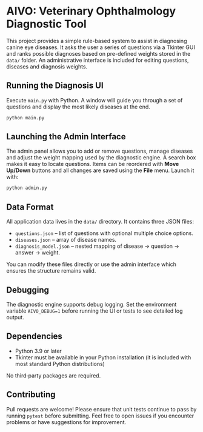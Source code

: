 # AIVO: Veterinary Ophthalmology Diagnostic Tool

This project provides a simple rule-based system to assist in diagnosing canine eye diseases.
It asks the user a series of questions via a Tkinter GUI and ranks possible diagnoses
based on pre-defined weights stored in the `data/` folder. An administrative interface
is included for editing questions, diseases and diagnosis weights.

## Running the Diagnosis UI

Execute `main.py` with Python. A window will guide you through a set of
questions and display the most likely diseases at the end.

```bash
python main.py
```

## Launching the Admin Interface

The admin panel allows you to add or remove questions, manage diseases and
adjust the weight mapping used by the diagnostic engine. A search box makes it
easy to locate questions. Items can be reordered with **Move Up/Down** buttons
and all changes are saved using the **File** menu.
Launch it with:

```bash
python admin.py
```

## Data Format

All application data lives in the `data/` directory. It contains three JSON
files:

- `questions.json` – list of questions with optional multiple choice options.
- `diseases.json` – array of disease names.
- `diagnosis_model.json` – nested mapping of disease -> question -> answer -> weight.

You can modify these files directly or use the admin interface which ensures the
structure remains valid.

## Debugging

The diagnostic engine supports debug logging. Set the environment variable
`AIVO_DEBUG=1` before running the UI or tests to see detailed log output.

## Dependencies

- Python 3.9 or later
- Tkinter must be available in your Python installation
  (it is included with most standard Python distributions)

No third‑party packages are required.

## Contributing

Pull requests are welcome! Please ensure that unit tests continue to pass by
running `pytest` before submitting. Feel free to open issues if you encounter
problems or have suggestions for improvement.

